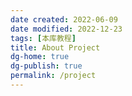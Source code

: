 ```yaml
---
date created: 2022-06-09
date modified: 2022-12-23
tags: [本库教程]
title: About Project
dg-home: true
dg-publish: true
permalink: /project
---
```


